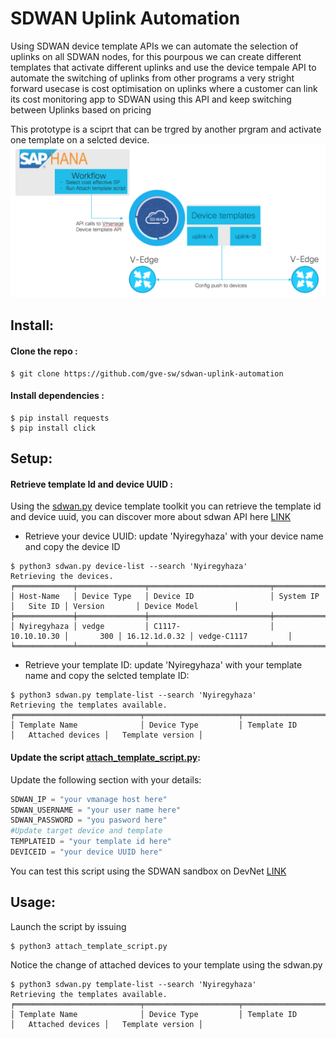# SDWAN Uplink Automation
Using SDWAN device template APIs we can automate the selection of uplinks on all SDWAN nodes, for this pourpous we can create different templates that activate different uplinks and use the device tempale API to automate the switching of uplinks from other programs 
a very stright forward usecase is cost optimisation on uplinks where a customer can link its cost monitoring app to SDWAN using this API and keep switching between Uplinks based on pricing

This prototype is a sciprt that can be trgred by another prgram and activate one template on a selcted device.
![Prototype][Prototype]

[Prototype]:./workflow.png "Prototype workflow"
## Install:

#### Clone the repo :
```
$ git clone https://github.com/gve-sw/sdwan-uplink-automation
```

#### Install dependencies :
```
$ pip install requests
$ pip install click
```

## Setup:
#### Retrieve template Id and device UUID :
Using the [sdwan.py](./sdwan.py) device template toolkit you can retrieve the template id and device uuid, you can discover more about sdwan API here [LINK](https://github.com/CiscoDevNet/Getting-started-with-Cisco-SD-WAN-REST-APIs)

- Retrieve your device UUID:
update 'Nyiregyhaza' with your device name and copy the device ID
```
$ python3 sdwan.py device-list --search 'Nyiregyhaza'
Retrieving the devices.
╒═════════════╤═══════════════╤═══════════════════════════╤═════════════╤═══════════╤═══════════════╤═════════════════════╕
│ Host-Name   │ Device Type   │ Device ID                 │ System IP   │   Site ID │ Version       │ Device Model        │
╞═════════════╪═══════════════╪═══════════════════════════╪═════════════╪═══════════╪═══════════════╪═════════════════════╡
│ Nyiregyhaza │ vedge         │ C1117-                    │ 10.10.10.30 │       300 │ 16.12.1d.0.32 │ vedge-C1117         │
╘═════════════╧═══════════════╧═══════════════════════════╧═════════════╧═══════════╧═══════════════╧═════════════════════╛
```

- Retrieve your template ID:
update 'Nyiregyhaza' with your template name and copy the selcted template ID:
```
$ python3 sdwan.py template-list --search 'Nyiregyhaza'
Retrieving the templates available.
╒════════════════════════════╤═════════════════════╤══════════════════════════════════════╤════════════════════╤════════════════════╕
│ Template Name              │ Device Type         │ Template ID                          │   Attached devices │   Template version │

```

#### Update the script [attach_template_script.py](./attach_template_script.py):
Update the following section with your details:
```python
SDWAN_IP = "your vmanage host here"
SDWAN_USERNAME = "your user name here"
SDWAN_PASSWORD = "you pasword here"
#Update target device and template 
TEMPLATEID = "your template id here"  
DEVICEID = "your device UUID here"
```
You can test this script using the SDWAN sandbox on DevNet [LINK](https://developer.cisco.com/sdwan/)


## Usage:

Launch the script by issuing 
```
$ python3 attach_template_script.py
```
Notice the change of attached devices to your template using the sdwan.py
```
$ python3 sdwan.py template-list --search 'Nyiregyhaza'
Retrieving the templates available.
╒════════════════════════════╤═════════════════════╤══════════════════════════════════════╤════════════════════╤════════════════════╕
│ Template Name              │ Device Type         │ Template ID                          │   Attached devices │   Template version │

```
